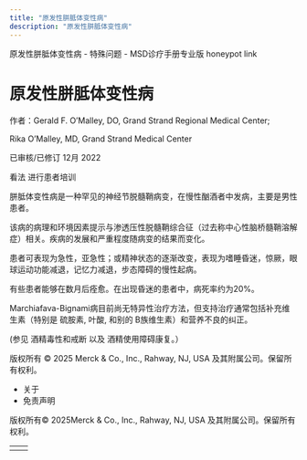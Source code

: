 ```yaml
---
title: "原发性胼胝体变性病"
description: "原发性胼胝体变性病"
---
```


﻿原发性胼胝体变性病 \- 特殊问题 \- MSD诊疗手册专业版 honeypot link

# 原发性胼胝体变性病

作者：Gerald F. O’Malley, DO, Grand Strand Regional Medical Center;

Rika O’Malley, MD, Grand Strand Medical Center

已审核/已修订 12月 2022

看法 进行患者培训

胼胝体变性病是一种罕见的神经节脱髓鞘病变，在慢性酗酒者中发病，主要是男性患者。

该病的病理和环境因素提示与渗透压性脱髓鞘综合征（过去称中心性脑桥髓鞘溶解症）相关。疾病的发展和严重程度随病变的结果而变化。

患者可表现为急性，亚急性；或精神状态的逐渐改变，表现为嗜睡昏迷，惊厥，眼球运动功能减退，记忆力减退，步态障碍的慢性起病。

有些患者能够在数月后痊愈。在出现昏迷的患者中，病死率约为20%。

Marchiafava-Bignami病目前尚无特异性治疗方法，但支持治疗通常包括补充维生素（特别是 硫胺素, 叶酸, 和别的 B族维生素）和营养不良的纠正。

(参见 酒精毒性和戒断 以及 酒精使用障碍康复。）



版权所有 © 2025
Merck & Co., Inc., Rahway, NJ, USA 及其附属公司。保留所有权利。

- 关于
- 免责声明

版权所有© 2025Merck & Co., Inc., Rahway, NJ, USA 及其附属公司。保留所有权利。

|     |     |
| --- | --- |
|  |  |
